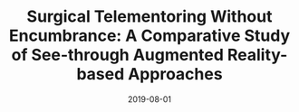 ---
title: "Surgical Telementoring Without Encumbrance: A Comparative Study of See-through Augmented Reality-based Approaches"

collection: publications

permalink: /publication/2019-08-01-annals-of-surgery

excerpt: "Objective: 
This study investigates the benefits of a surgical telementoring system based on an augmented reality head-mounted display (ARHMD) that overlays surgical instructions directly onto the surgeon's view of the operating field, without workspace obstruction.
Summary Background Data: 
In conventional telestrator-based telementoring, the surgeon views annotations of the surgical field by shifting focus to a nearby monitor, which substantially increases cognitive load. As an alternative, tablets have been used between the surgeon and the patient to display instructions; however, tablets impose additional obstructions of surgeon's motions.
Methods: 
Twenty medical students performed anatomical marking (Task1) and abdominal incision (Task2) on a patient simulator, in 1 of 2 telementoring conditions: ARHMD and telestrator. The dependent variables were placement error, number of focus shifts, and completion time. Furthermore, workspace efficiency was quantified as the number and duration of potential surgeon-tablet collisions avoided by the ARHMD.
Results: 
The ARHMD condition yielded smaller placement errors (Task1: 45%, P < 0.001; Task2: 14%, P = 0.01), fewer focus shifts (Task1: 93%, P < 0.001; Task2: 88%, P = 0.0039), and longer completion times (Task1: 31%, P < 0.001; Task2: 24%, P = 0.013). Furthermore, the ARHMD avoided potential tablet collisions (4.8 for 3.2 seconds in Task1; 3.8 for 1.3 seconds in Task2).
Conclusion: 
The ARHMD system promises to improve accuracy and to eliminate focus shifts in surgical telementoring. Because ARHMD participants were able to refine their execution of instructions, task completion time increased. Unlike a tablet system, the ARHMD does not require modifying natural motions to avoid collisions."

date: 2019-08-01

venue: 'Annals of Surgery'

doiurl: 'https://doi.org/10.1097/SLA.0000000000002764'

paperurl: 'https://www.researchgate.net/publication/324619420_Surgical_Telementoring_Without_Encumbrance_A_Comparative_Study_of_See-through_Augmented_Reality-based_Approaches'

videourl: 

citation: "Rojas-Muñoz E, Cabrera ME, Andersen D, Popescu V, Marley S, Mullis B, Zarzaur B, Wachs J. Surgical telementoring without encumbrance: a comparative study of see-through augmented reality-based approaches. Annals of surgery. 2019 Aug 1;270(2):384-9."
---